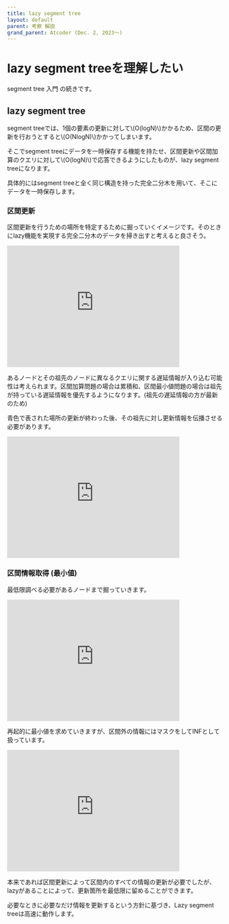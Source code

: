 ```yaml
---
title: lazy segment tree
layout: default
parent: 考察 解説
grand_parent: Atcoder (Dec. 2, 2023〜)
---
```


<script type="text/javascript" id="MathJax-script" async src="https://cdn.jsdelivr.net/npm/mathjax@3/es5/tex-chtml.js"></script>

# lazy segment treeを理解したい

segment tree 入門 の続きです。

## lazy segment tree

segment treeでは、1個の要素の更新に対して\\(O(logN)\\)かかるため、区間の更新を行おうとすると\\(O(NlogN)\\)かかってしまいます。

そこでsegment treeにデータを一時保存する機能を持たせ、区間更新や区間加算のクエリに対して\\(O(logN)\\)で応答できるようにしたものが、lazy segment treeになります。

具体的にはsegment treeと全く同じ構造を持った完全二分木を用いて、そこにデータを一時保存します。

### 区間更新

区間更新を行うための場所を特定するために掘っていくイメージです。そのときにlazy機能を実現する完全二分木のデータを掃き出すと考えると良さそう。

<div style="width: 100%; aspect-ratio: 16/9;">
    <iframe src="https://docs.google.com/presentation/d/e/2PACX-1vR6EiSXR8sVsatOo90_3KH9IyqRNZ7NXs6FGrSTvaByVZdGF0KZJfBOALR0-FyxhYgsaU-rGPFWBuXY/embed?start=false&loop=false&delayms=1000" frameborder="0" width="80%" height="100%" allowfullscreen="true" mozallowfullscreen="true" webkitallowfullscreen="true"></iframe>
</div>

あるノードとその祖先のノードに異なるクエリに関する遅延情報が入り込む可能性は考えられます。区間加算問題の場合は累積和、区間最小値問題の場合は祖先が持っている遅延情報を優先するようになります。(祖先の遅延情報の方が最新のため)

青色で表された場所の更新が終わった後、その祖先に対し更新情報を伝播させる必要があります。

<div style="width: 100%; aspect-ratio: 16/9;">
    <iframe src="https://docs.google.com/presentation/d/e/2PACX-1vTlT-O0vhufl66tf7jW78LefVgOod25f_62L6V0i6_LnJ-cOiq_10xLYsVCt-QNodaXPFLWIMs_ttZV/embed?start=false&loop=false&delayms=1000" frameborder="0" width="80%" height="100%" allowfullscreen="true" mozallowfullscreen="true" webkitallowfullscreen="true"></iframe>
</div>

### 区間情報取得 (最小値)

最低限調べる必要があるノードまで掘っていきます。

<div style="width: 100%; aspect-ratio: 16/9;">
    <iframe src="https://docs.google.com/presentation/d/e/2PACX-1vRxTBF31LvYUZ392ngPHyiiY1nZZHt79eG-sPn7aakZ3fTHytGL9OwRBTewje79X2rGkz4PNvOdp7kB/embed?start=false&loop=false&delayms=1000" frameborder="0" width="80%" height="100%" allowfullscreen="true" mozallowfullscreen="true" webkitallowfullscreen="true"></iframe>
</div>

再起的に最小値を求めていきますが、区間外の情報にはマスクをしてINFとして扱っています。

<div style="width: 100%; aspect-ratio: 16/9;">
    <iframe src="https://docs.google.com/presentation/d/e/2PACX-1vRw1M18q9LVkl21mJSdfwnTnRaF4j7rLjmizBuAV3kUBdyFs5csNATbcXYJlYszWIe16rwEYLGBJG0D/embed?start=false&loop=false&delayms=1000" frameborder="0" width="80%" height="100%" allowfullscreen="true" mozallowfullscreen="true" webkitallowfullscreen="true"></iframe>
</div>

本来であれば区間更新によって区間内のすべての情報の更新が必要でしたが、lazyがあることによって、更新箇所を最低限に留めることができます。

必要なときに必要なだけ情報を更新するという方針に基づき、Lazy segment treeは高速に動作します。